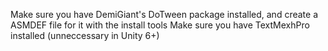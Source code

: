 Make sure you have DemiGiant's DoTween package installed, and create a ASMDEF file for it with the install tools
Make sure you have TextMexhPro installed (unneccessary in Unity 6+)